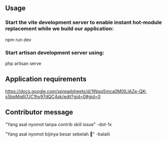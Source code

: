 ## Usage

### Start the vite development server to enable instant hot-module replacement while we build our application:

npm run dev

### Start artisan development server using:

php artisan serve

## Application requirements

https://docs.google.com/spreadsheets/d/1INqqSmca0M0ILlAZe-QK-s5bpMq6l7JC1hy97dQC4sk/edit?gid=0#gid=0

## Contributor message

"Yang asal nyomot tanpa contrib skill issue" -dot-1x

"Yang asal nyomot bijinya besar sebelah 🫵" -balalii
